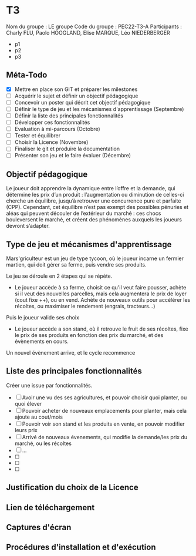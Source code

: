 # T3

Nom du groupe : LE groupe
Code du groupe : PEC22-T3-A
Participants : Charly FLU, Paolo HOOGLAND, Elise MARQUE, Léo NIEDERBERGER

- p1
- p2
- p3

## Méta-Todo

- [X] Mettre en place son GIT et préparer les milestones
- [ ] Acquérir le sujet et définir un objectif pédagogique
- [ ] Concevoir un poster qui décrit cet objectif pédagogique 
- [ ] Définir le type de jeu et les mécanismes d'apprentissage (Septembre)
- [ ] Définir la liste des principales fonctionnalités 
- [ ] Développer ces fonctionnalités 
- [ ] Evaluation à mi-parcours (Octobre)
- [ ] Tester et équilibrer 
- [ ] Choisir la Licence (Novembre)
- [ ] Finaliser le git et produire la documentation
- [ ] Présenter son jeu et le faire évaluer (Décembre)

## Objectif pédagogique

Le joueur doit apprendre la dynamique entre l’offre et la demande, qui détermine les prix d’un produit : l’augmentation ou diminution de celles-ci cherche un équilibre, jusqu’à retrouver une concurrence pure et parfaite (CPP). Cependant, cet équilibre n’est pas exempt des possibles pénuries et aléas qui peuvent découler de l’extérieur du marché : ces chocs bouleversent le marché, et créent des phénomènes auxquels les joueurs devront s’adapter. 

## Type de jeu et mécanismes d'apprentissage

Mars'griculteur est un jeu de type tycoon, où le joueur incarne un fermier martien, qui doit gérer sa ferme, puis vendre ses produits.

Le jeu se déroule en 2 étapes qui se répète.

- Le joueur accède à sa ferme, choisit ce qu'il veut faire pousser, achète si il veut des nouvelles parcelles, mais cela augmentera le prix de loyer (cout fixe ++), ou en vend. Achète de nouveaux outils pour accélérer les récoltes, ou maximiser le rendement (engrais, tracteurs...)

Puis le joueur valide ses choix

- Le joueur accède a son stand, où il retrouve le fruit de ses récoltes, fixe le prix de ses produits en fonction des prix du marché, et des évènements en cours.

Un nouvel évènement arrive, et le cycle recommence

## Liste des principales fonctionnalités

Créer une issue par fonctionnalités.

- [ ] Avoir une vu des ses agricultures, et pouvoir choisir quoi planter, ou quoi élever
- [ ] Pouvoir acheter de nouveaux emplacements pour planter, mais cela ajoute au cout/mois
- [ ] Pouvoir voir son stand et les produits en vente, en pouvoir modifier leurs prix
- [ ] Arrivé de nouveaux évenements, qui modifie la demande/les prix du marché, ou les récoltes
- [ ] ...
- [ ]
- [ ]
- [ ]

## Justification du choix de la Licence

## Lien de téléchargement

## Captures d'écran

## Procédures d'installation et d'exécution

